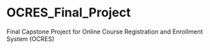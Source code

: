 # OCRES_Final_Project
Final Capstone Project for Online Course Registration and Enrollment System (OCRES)
